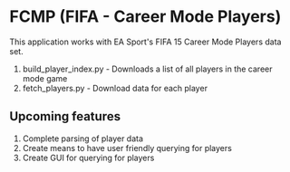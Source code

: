 FCMP (FIFA - Career Mode Players)
================

This application works with EA Sport's FIFA 15 Career Mode Players data set.

1) build_player_index.py - Downloads a list of all players in the career mode game
2) fetch_players.py - Download data for each player

Upcoming features
----------------

1) Complete parsing of player data
2) Create means to have user friendly querying for players
3) Create GUI for querying for players